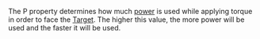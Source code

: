The P property determines how much [power](https://en.wikipedia.org/wiki/Power_(physics)) is used while applying torque in order to face the [Target](https://developer.roblox.com/en-us/api-reference/property/RocketPropulsion/Target). The higher this value, the more power will be used and the faster it will be used.